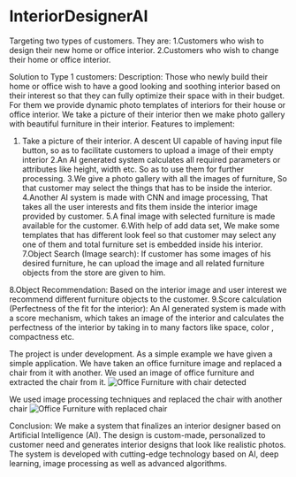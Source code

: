 # InteriorDesignerAI

Targeting two types of customers. They are:
1.Customers who wish to design their new home or office interior.
2.Customers who wish to change their home or office interior.

Solution to Type 1 customers:
Description:
 Those who newly build their home or office wish to have a good looking and soothing interior based on their interest so that they can fully optimize their space with in their budget. For them we provide dynamic photo templates of interiors for their house or office interior. We take a picture of their interior then we make photo gallery with beautiful furniture in their interior.
Features to implement:
1. Take a picture of their interior.
A descent UI capable of having input file button, so as to facilitate customers to upload a image of their empty interior
2.An AI generated system calculates all required parameters or attributes like height, width etc. So as to use them for further processing.
3.We give a photo gallery with all the images of furniture, So that customer may select the things that has to be inside the interior.
4.Another AI system is made with CNN and image processing, That takes all the user interests and fits them inside the interior image provided by customer.
5.A final image with selected furniture is made available for the customer.
6.With help of add data set, We make some templates that has different look feel so that customer may select any one of them and total furniture set is embedded inside his interior.
7.Object Search (Image search):
If customer has some images of his desired furniture, he can upload the image and all related furniture objects from the store are given to him.

8.Object Recommendation:
Based on the interior image and user interest we recommend different furniture objects to the customer.
9.Score calculation (Perfectness of the fit for the interior):
An AI generated system is made with a  score mechanism, which takes an image of the interior and calculates the perfectness of the interior by taking in to many factors like space, color , compactness etc.

The project is under development. 
As a simple example we have given a simple application. We have taken an office furniture image and replaced a chair from it with another.
We used an image of office furniture and extracted the chair from it.
![Office Furniture with chair detected](https://github.com/yeshwanthdatascience/InteriorDesignerAI/blob/master/Images/officeFurniture1Detected.jpg)

We used image processing techniques and replaced the chair with another chair
![Office Furniture with replaced chair](https://github.com/yeshwanthdatascience/InteriorDesignerAI/blob/master/Images/officeFurnitureReplaceChair2.jpg)

Conclusion:
We make a system that finalizes an interior designer based on Artificial Intelligence (AI). The design is custom-made, personalized to customer need and generates interior designs that look like realistic photos. The system is  developed with cutting-edge technology based on AI, deep learning, image processing as well as advanced algorithms.
